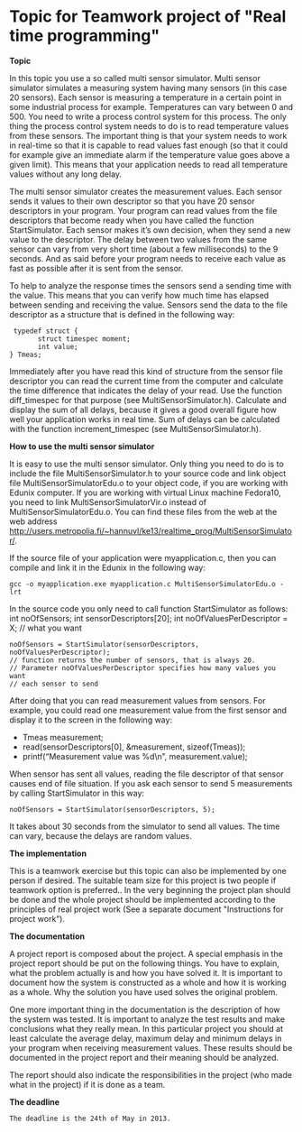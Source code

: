 Topic for Teamwork project of "Real time programming"
==============

**Topic**

In this topic you use a so called multi sensor simulator. Multi sensor simulator simulates a measuring system having many sensors (in this case 20 sensors). Each sensor is measuring a temperature in a certain point in some industrial process for example. Temperatures can vary between 0 and 500. You need to write a process control system for this process. The only thing the process control system needs to do is to read temperature values from these sensors. The important thing is that your system needs to work in real-time so that it is capable to read values fast enough (so that it could for example give an immediate alarm if the temperature value goes above a given limit). This means that your application needs to read all temperature values without any long delay.
	
The multi sensor simulator creates the measurement values. Each sensor sends it values to their own descriptor so that you have 20 sensor descriptors in your program. Your program can read values from the file descriptors that become ready when you have called the function StartSimulator. Each sensor makes it’s own decision, when they send a new value to the descriptor. The delay between two values from the same sensor can vary from very short time (about a few milliseconds) to the 9 seconds. And as said before your program needs to receive each value as fast as possible after it is sent from the sensor.
	
To help to analyze the response times the sensors send a sending time with the value. This means that you can verify how much time has elapsed between sending and receiving the value. Sensors send the data to the file descriptor as a structure that is defined in the following way:

	 typedef struct {
	       struct timespec moment;
	       int value;
	} Tmeas;

Immediately after you have read this kind of structure from the sensor file descriptor you can read the current time from the computer and calculate the time difference that indicates the delay of your read. Use the function diff_timespec for that purpose (see MultiSensorSimulator.h). Calculate and display the sum of all delays, because it gives a good overall figure how well your application works in real time. Sum of delays can be calculated with the function increment_timespec (see MultiSensorSimulator.h). 

**How to use the multi sensor simulator**

It is easy to use the multi sensor simulator. Only thing you need to do is to include the file MultiSensorSimulator.h to your source code and  link object file MultiSensorSimulatorEdu.o to your object code, if you are working with Edunix computer. If you are working with virtual Linux machine Fedora10, you need to link MultiSensorSimulatorVir.o instead of MultiSensorSimulatorEdu.o.
You can find these files from the web at the web address http://users.metropolia.fi/~hannuvl/ke13/realtime_prog/MultiSensorSimulator/.

If the source file of your application were myapplication.c, then you can compile and link it in the Edunix in the following way:
	
	gcc -o myapplication.exe myapplication.c MultiSensorSimulatorEdu.o -lrt

In the source code you only need to call function StartSimulator  as follows:
	int noOfSensors;
	int sensorDescriptors[20];
	int noOfValuesPerDescriptor = X; // what you want

	noOfSensors = StartSimulator(sensorDescriptors, noOfValuesPerDescriptor);
	// function returns the number of sensors, that is always 20.
	// Parameter noOfValuesPerDescriptor specifies how many values you want 
	// each sensor to send

After doing that you can read measurement values from sensors. For example, you could read one measurement value from the first sensor and display it to the screen in the following way:
	
- Tmeas measurement;
- read(sensorDescriptors[0], &measurement, sizeof(Tmeas));
- printf(“Measurement value was %d\n”, measurement.value);

When sensor has sent all values, reading the file descriptor of that sensor causes end of file situation. If you ask each sensor to send 5 measurements by calling StartSimulator in this way:

	noOfSensors = StartSimulator(sensorDescriptors, 5);

It takes about 30 seconds from the simulator to send all values. The time can vary, because the delays are random values.

**The implementation**

This is a teamwork exercise but this topic can also be implemented by one person if desired. The suitable team size for this project is two people if teamwork option is preferred.. In the very beginning the project plan should be done and the whole project should be implemented according to the principles of real project work (See a separate document "Instructions for project work”). 

**The documentation**

A project report is composed about the project. A special emphasis in the project report should be put on the following things. You have to explain, what the problem actually is and how you have solved it. It is important to document how the system is constructed as a whole and how it is working as a whole. Why the solution you have used solves the original problem.

One more important thing in the documentation is the description of how the system was tested. It is important to analyze the test results and make conclusions what they really mean. In this particular project you should at least calculate the average delay, maximum delay and minimum delays in your program when receiving measurement values. These results should be documented in the project report and their meaning should be analyzed.

The report should also indicate the responsibilities in the project (who made what in the project) if it is done as a team. 

**The deadline**

	The deadline is the 24th of May in 2013.

